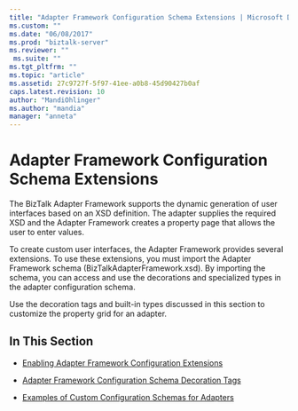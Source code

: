 ```yaml
---
title: "Adapter Framework Configuration Schema Extensions | Microsoft Docs"
ms.custom: ""
ms.date: "06/08/2017"
ms.prod: "biztalk-server"
ms.reviewer: ""
 ms.suite: ""
ms.tgt_pltfrm: ""
ms.topic: "article"
ms.assetid: 27c9727f-5f97-41ee-a0b8-45d90427b0af
caps.latest.revision: 10
author: "MandiOhlinger"
ms.author: "mandia"
manager: "anneta"
---
```

# Adapter Framework Configuration Schema Extensions
The BizTalk Adapter Framework supports the dynamic generation of user interfaces based on an XSD definition. The adapter supplies the required XSD and the Adapter Framework creates a property page that allows the user to enter values.  
  
 To create custom user interfaces, the Adapter Framework provides several extensions. To use these extensions, you must import the Adapter Framework schema (BizTalkAdapterFramework.xsd). By importing the schema, you can access and use the decorations and specialized types in the adapter configuration schema.  
  
 Use the decoration tags and built-in types discussed in this section to customize the property grid for an adapter.  
  
## In This Section  
  
-   [Enabling Adapter Framework Configuration Extensions](../core/enabling-adapter-framework-configuration-extensions.md)  
  
-   [Adapter Framework Configuration Schema Decoration Tags](../core/adapter-framework-configuration-schema-decoration-tags.md)  
  
-   [Examples of Custom Configuration Schemas for Adapters](../core/examples-of-custom-configuration-schemas-for-adapters.md)